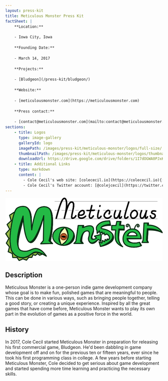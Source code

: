 ```yaml
---
layout: press-kit
title: Meticulous Monster Press Kit
factSheet: |
    **Location:**

    - Iowa City, Iowa

    **Founding Date:**

    - March 14, 2017

    **Projects:**

    - [Bludgeon](/press-kit/bludgeon/)

    **Website:**

    - [meticulousmonster.com](https://meticulousmonster.com)

    **Press contact:**

    - [contact@meticulousmonster.com](mailto:contact@meticulousmonster.com)
sections:
    - title: Logos
      type: image-gallery
      galleryId: logo
      imagePath: /images/press-kit/meticulous-monster/logos/full-size/
      thumbnailPath: /images/press-kit/meticulous-monster/logos/thumbnails/
      downloadUrl: https://drive.google.com/drive/folders/1I7dOGWA0PJxK7OWs7pkJ8xkHCaI0Hr4N?usp=sharing
    - title: Additional Links
      type: markdown
      content: |
        - Cole Cecil's web site: [colececil.io](https://colececil.io){:target="_blank"}
        - Cole Cecil's Twitter account: [@colejcecil](https://twitter.com/colejcecil){:target="_blank"}
---
```


![Meticulous Monster](/images/press-kit/meticulous-monster/meticulous-monster-logo.png)

## Description

Meticulous Monster is a one-person indie game development company whose goal is to make fun, polished games that are meaningful to people. This can be done in various ways, such as bringing people together, telling a good story, or creating a unique experience. Inspired by all the great games that have come before, Meticulous Monster wants to play its own part in the evolution of games as a positive force in the world.

## History

In 2017, Cole Cecil started Meticulous Monster in preparation for releasing his first commercial game, Bludgeon. He'd been dabbling in game development off and on for the previous ten or fifteen years, ever since he took his first programming class in college. A few years before starting Meticulous Monster, Cole decided to get serious about game development and started spending more time learning and practicing the necessary skills.